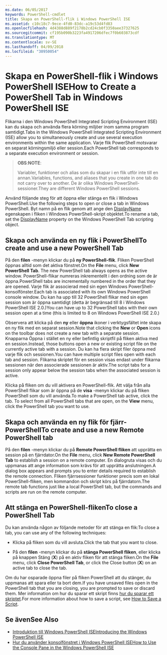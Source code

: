 ```yaml
---
ms.date: 06/05/2017
keywords: PowerShell-cmdlet
title: Skapa en PowerShell-flik i Windows PowerShell ISE
ms.assetid: c10c18c7-9ece-4fd0-83dc-a19c53d4fd83
ms.openlocfilehash: 4d4388d889f2178b2cd24cb0f3350aee37327625
ms.sourcegitcommit: cf195b090b3223fa4917206dfec7f0b603873cdf
ms.translationtype: MT
ms.contentlocale: sv-SE
ms.lasthandoff: 04/09/2018
ms.locfileid: "30950054"
---
```

# <a name="how-to-create-a-powershell-tab-in-windows-powershell-ise"></a><span data-ttu-id="54abc-103">Skapa en PowerShell-flik i Windows PowerShell ISE</span><span class="sxs-lookup"><span data-stu-id="54abc-103">How to Create a PowerShell Tab in Windows PowerShell ISE</span></span>

<span data-ttu-id="54abc-104">Flikarna i den Windows PowerShell Integrated Scripting Environment (ISE) kan du skapa och använda flera körning miljöer inom samma program samtidigt.</span><span class="sxs-lookup"><span data-stu-id="54abc-104">Tabs in the Windows PowerShell Integrated Scripting Environment (ISE) allow you to simultaneously create and use several execution environments within the same application.</span></span>
<span data-ttu-id="54abc-105">Varje flik PowerShell motsvarar en separat körningsmiljö eller session.</span><span class="sxs-lookup"><span data-stu-id="54abc-105">Each PowerShell tab corresponds to a separate execution environment or session.</span></span>

> <span data-ttu-id="54abc-106">**OBS**:</span><span class="sxs-lookup"><span data-stu-id="54abc-106">**NOTE**:</span></span>
>
> <span data-ttu-id="54abc-107">Variabler, funktioner och alias som du skapar i en flik utför inte till en annan.</span><span class="sxs-lookup"><span data-stu-id="54abc-107">Variables, functions, and aliases that you create in one tab do not carry over to another.</span></span> <span data-ttu-id="54abc-108">De är olika Windows PowerShell-sessioner.</span><span class="sxs-lookup"><span data-stu-id="54abc-108">They are different Windows PowerShell sessions.</span></span>

<span data-ttu-id="54abc-109">Använd följande steg för att öppna eller stänga en flik i Windows PowerShell.</span><span class="sxs-lookup"><span data-stu-id="54abc-109">Use the following steps to open or close a tab in Windows PowerShell.</span></span>
<span data-ttu-id="54abc-110">Byt namn på en flik genom att ange den [DisplayName](The-PowerShellTab-Object.md#displayname) egenskapen i fliken i Windows PowerShell-skript objektet.</span><span class="sxs-lookup"><span data-stu-id="54abc-110">To rename a tab, set the [DisplayName](The-PowerShellTab-Object.md#displayname) property on the Windows PowerShell Tab scripting object.</span></span>

## <a name="to-create-and-use-a-new-powershell-tab"></a><span data-ttu-id="54abc-111">Skapa och använda en ny flik i PowerShell</span><span class="sxs-lookup"><span data-stu-id="54abc-111">To create and use a new PowerShell Tab</span></span>

<span data-ttu-id="54abc-112">På den **filen** -menyn klickar du på **ny PowerShell-flik**. Fliken PowerShell öppnas alltid som det aktiva fönstret.</span><span class="sxs-lookup"><span data-stu-id="54abc-112">On the **File** menu, click **New PowerShell Tab**. The new PowerShell tab always opens as the active window.</span></span>
<span data-ttu-id="54abc-113">PowerShell-flikar numreras inkrementellt i den ordning som de är öppna.</span><span class="sxs-lookup"><span data-stu-id="54abc-113">PowerShell tabs are incrementally numbered in the order that they are opened.</span></span>
<span data-ttu-id="54abc-114">Varje flik är associerad med sin egen Windows PowerShell-konsolfönster.</span><span class="sxs-lookup"><span data-stu-id="54abc-114">Each tab is associated with its own Windows PowerShell console window.</span></span>
<span data-ttu-id="54abc-115">Du kan ha upp till 32 PowerShell flikar med sin egen session som är öppna samtidigt (detta är begränsad till 8 i Windows PowerShell ISE 2.0.)</span><span class="sxs-lookup"><span data-stu-id="54abc-115">You can have up to 32 PowerShell tabs with their own session open at a time (this is limited to 8 on Windows PowerShell ISE 2.0.)</span></span>

<span data-ttu-id="54abc-116">Observera att klicka på den **ny** eller **öppna** ikoner i verktygsfältet inte skapa en ny flik med en separat session.</span><span class="sxs-lookup"><span data-stu-id="54abc-116">Note that clicking the **New** or **Open** icons on the toolbar does not create a new tab with a separate session.</span></span>
<span data-ttu-id="54abc-117">Knapparna Öppna i stället en ny eller befintlig skriptfil på fliken aktiva med en session.</span><span class="sxs-lookup"><span data-stu-id="54abc-117">Instead, those buttons open a new or existing script file on the currently active tab with a session.</span></span>
<span data-ttu-id="54abc-118">Du kan ha flera skript filer öppna med varje flik och sessionen.</span><span class="sxs-lookup"><span data-stu-id="54abc-118">You can have multiple script files open with each tab and session.</span></span>
<span data-ttu-id="54abc-119">Flikarna skriptet för en session visas endast under flikarna sessionen när den associerade sessionen är aktiv.</span><span class="sxs-lookup"><span data-stu-id="54abc-119">The script tabs for a session only appear below the session tabs when the associated session is active.</span></span>

<span data-ttu-id="54abc-120">Klicka på fliken om du vill aktivera en PowerShell-flik. Att välja från alla PowerShell flikar som är öppna på de **visa** -menyn klickar du på fliken PowerShell som du vill använda.</span><span class="sxs-lookup"><span data-stu-id="54abc-120">To make a PowerShell tab active, click the tab. To select from all PowerShell tabs that are open, on the **View** menu, click the PowerShell tab you want to use.</span></span>

## <a name="to-create-and-use-a-new-remote-powershell-tab"></a><span data-ttu-id="54abc-121">Skapa och använda en ny flik för fjärr-PowerShell</span><span class="sxs-lookup"><span data-stu-id="54abc-121">To create and use a new Remote PowerShell tab</span></span>

<span data-ttu-id="54abc-122">På den **filen** -menyn klickar du på **Remote PowerShell fliken** att upprätta en session på en fjärrdator.</span><span class="sxs-lookup"><span data-stu-id="54abc-122">On the **File** menu, click **New Remote PowerShell Tab** to establish a session on a remote computer.</span></span>
<span data-ttu-id="54abc-123">En dialogruta visas och du uppmanas att ange information som krävs för att upprätta anslutningen.</span><span class="sxs-lookup"><span data-stu-id="54abc-123">A dialog box appears and prompts you to enter details required to establish the remote connection.</span></span>
<span data-ttu-id="54abc-124">Fliken fjärrsessioner funktioner precis som en lokal PowerShell-fliken, men kommandon och skript körs på fjärrdatorn.</span><span class="sxs-lookup"><span data-stu-id="54abc-124">The remote tab functions just like a local PowerShell tab, but the commands and scripts are run on the remote computer.</span></span>

## <a name="to-close-a-powershell-tab"></a><span data-ttu-id="54abc-125">Att stänga en PowerShell-fliken</span><span class="sxs-lookup"><span data-stu-id="54abc-125">To close a PowerShell Tab</span></span>

<span data-ttu-id="54abc-126">Du kan använda någon av följande metoder för att stänga en flik:</span><span class="sxs-lookup"><span data-stu-id="54abc-126">To close a tab, you can use any of the following techniques:</span></span>

- <span data-ttu-id="54abc-127">Klicka på fliken som du vill avsluta.</span><span class="sxs-lookup"><span data-stu-id="54abc-127">Click the tab that you want to close.</span></span>

- <span data-ttu-id="54abc-128">På den **filen** -menyn klickar du på **stänga PowerShell fliken**, eller klicka på knappen Stäng (**X**) på en aktiv fliken för att stänga fliken.</span><span class="sxs-lookup"><span data-stu-id="54abc-128">On the **File** menu, click **Close PowerShell Tab**, or click  the Close button  (**X**) on an active tab to close the tab.</span></span>

<span data-ttu-id="54abc-129">Om du har osparade öppna filer på fliken PowerShell att du stänger, du uppmanas att spara eller ta bort dem.</span><span class="sxs-lookup"><span data-stu-id="54abc-129">If you have unsaved files open in the PowerShell tab that you are closing, you are prompted to save or discard them.</span></span>
<span data-ttu-id="54abc-130">Mer information om hur du sparar ett skript finns [hur du sparar ett skriptet](How-to-Write-and-Run-Scripts-in-the-Windows-PowerShell-ISE.md#how-to-save-a-script).</span><span class="sxs-lookup"><span data-stu-id="54abc-130">For more information about how to save a script, see [How to Save a Script](How-to-Write-and-Run-Scripts-in-the-Windows-PowerShell-ISE.md#how-to-save-a-script).</span></span>

## <a name="see-also"></a><span data-ttu-id="54abc-131">Se även</span><span class="sxs-lookup"><span data-stu-id="54abc-131">See Also</span></span>

- [<span data-ttu-id="54abc-132">Introduktion till Windows PowerShell ISE</span><span class="sxs-lookup"><span data-stu-id="54abc-132">Introducing the Windows PowerShell ISE</span></span>](Introducing-the-Windows-PowerShell-ISE.md)
- [<span data-ttu-id="54abc-133">Hur du använder konsolfönstret i Windows PowerShell ISE</span><span class="sxs-lookup"><span data-stu-id="54abc-133">How to Use the Console Pane in the Windows PowerShell ISE</span></span>](How-to-Use-the-Console-Pane-in-the-Windows-PowerShell-ISE.md)